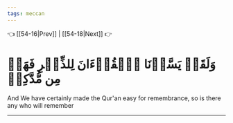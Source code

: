 ```yaml
---
tags: meccan
---
```


👈 [[54-16|Prev]] | [[54-18|Next]] 👉

# وَلَقَدۡ يَسَّرۡنَا ٱلۡقُرۡءَانَ لِلذِّكۡرِ فَهَلۡ مِن مُّدَّكِرٖ

And We have certainly made the Qur'an easy for remembrance, so is there any who will remember

---

